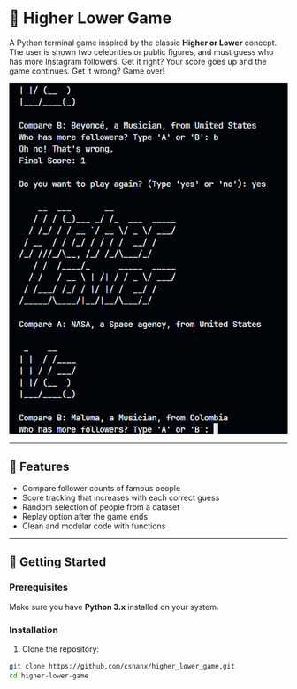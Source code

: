 # 🔼 Higher Lower Game

A Python terminal game inspired by the classic **Higher or Lower** concept. The user is shown two celebrities or public figures, and must guess who has more Instagram followers. Get it right? Your score goes up and the game continues. Get it wrong? Game over!

![Game Screenshot](./images/screenshot.png)

---

## 📌 Features

- Compare follower counts of famous people
- Score tracking that increases with each correct guess
- Random selection of people from a dataset
- Replay option after the game ends
- Clean and modular code with functions

---

## 🚀 Getting Started

### Prerequisites

Make sure you have **Python 3.x** installed on your system.

### Installation

1. Clone the repository:

```bash
git clone https://github.com/csnanx/higher_lower_game.git
cd higher-lower-game
```

